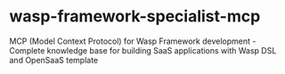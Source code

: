 # wasp-framework-specialist-mcp
MCP (Model Context Protocol) for Wasp Framework development - Complete knowledge base for building SaaS applications with Wasp DSL and OpenSaaS template
